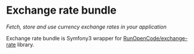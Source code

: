 Exchange rate bundle
====
*Fetch, store and use currency exchange rates in your application*

Exchange rate bundle is Symfony3 wrapper for [RunOpenCode/exchange-rate](https://github.com/RunOpenCode/exchange-rate)
library.